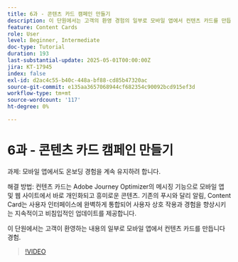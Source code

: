 ```yaml
---
title: 6과 - 콘텐츠 카드 캠페인 만들기
description: 이 단원에서는 고객의 환영 경험의 일부로 모바일 앱에서 컨텐츠 카드를 만듭니다.
feature: Content Cards
role: User
level: Beginner, Intermediate
doc-type: Tutorial
duration: 193
last-substantial-update: 2025-05-01T00:00:00Z
jira: KT-17945
index: false
exl-id: d2ac4c55-b40c-448a-bf88-cd85b47320ac
source-git-commit: e135aa3657068944cf682354c90092bcd915ef3d
workflow-type: tm+mt
source-wordcount: '117'
ht-degree: 0%

---
```


# 6과 - 콘텐츠 카드 캠페인 만들기

과제: 모바일 앱에서도 온보딩 경험을 계속 유지하려 합니다.

해결 방법: 컨텐츠 카드는 Adobe Journey Optimizer의 메시징 기능으로
모바일 앱 및 웹 사이트에서 바로 개인화되고 흥미로운 콘텐츠. 기존의 푸시와 달리
알림, Content Card는 사용자 인터페이스에 완벽하게 통합되어 사용자 상호 작용과 경험을 향상시키는 지속적이고 비침입적인 업데이트를 제공합니다.

이 단원에서는 고객이 환영하는 내용의 일부로 모바일 앱에서 컨텐츠 카드를 만듭니다
경험.

>[!VIDEO](https://video.tv.adobe.com/v/3457973/?learn=on&enablevpops)
